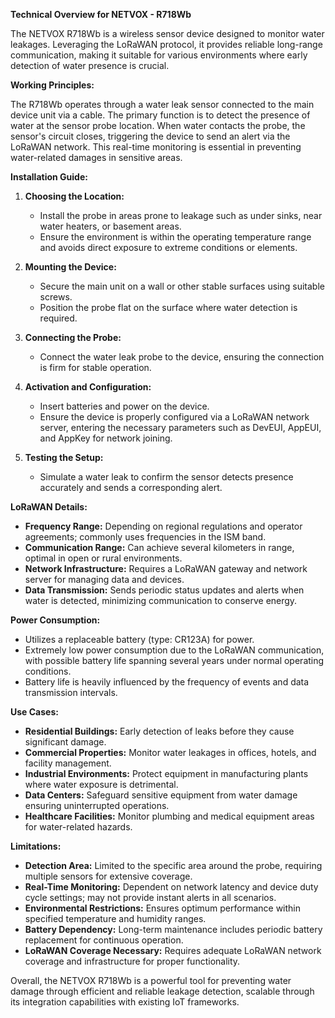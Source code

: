 **Technical Overview for NETVOX - R718Wb**

The NETVOX R718Wb is a wireless sensor device designed to monitor water leakages. Leveraging the LoRaWAN protocol, it provides reliable long-range communication, making it suitable for various environments where early detection of water presence is crucial.

**Working Principles:**

The R718Wb operates through a water leak sensor connected to the main device unit via a cable. The primary function is to detect the presence of water at the sensor probe location. When water contacts the probe, the sensor's circuit closes, triggering the device to send an alert via the LoRaWAN network. This real-time monitoring is essential in preventing water-related damages in sensitive areas.

**Installation Guide:**

1. **Choosing the Location:**
   - Install the probe in areas prone to leakage such as under sinks, near water heaters, or basement areas.
   - Ensure the environment is within the operating temperature range and avoids direct exposure to extreme conditions or elements.

2. **Mounting the Device:**
   - Secure the main unit on a wall or other stable surfaces using suitable screws.
   - Position the probe flat on the surface where water detection is required.

3. **Connecting the Probe:**
   - Connect the water leak probe to the device, ensuring the connection is firm for stable operation.

4. **Activation and Configuration:**
   - Insert batteries and power on the device.
   - Ensure the device is properly configured via a LoRaWAN network server, entering the necessary parameters such as DevEUI, AppEUI, and AppKey for network joining.

5. **Testing the Setup:**
   - Simulate a water leak to confirm the sensor detects presence accurately and sends a corresponding alert.

**LoRaWAN Details:**

- **Frequency Range:** Depending on regional regulations and operator agreements; commonly uses frequencies in the ISM band.
- **Communication Range:** Can achieve several kilometers in range, optimal in open or rural environments.
- **Network Infrastructure:** Requires a LoRaWAN gateway and network server for managing data and devices.
- **Data Transmission:** Sends periodic status updates and alerts when water is detected, minimizing communication to conserve energy.

**Power Consumption:**

- Utilizes a replaceable battery (type: CR123A) for power.
- Extremely low power consumption due to the LoRaWAN communication, with possible battery life spanning several years under normal operating conditions.
- Battery life is heavily influenced by the frequency of events and data transmission intervals.

**Use Cases:**

- **Residential Buildings:** Early detection of leaks before they cause significant damage.
- **Commercial Properties:** Monitor water leakages in offices, hotels, and facility management.
- **Industrial Environments:** Protect equipment in manufacturing plants where water exposure is detrimental.
- **Data Centers:** Safeguard sensitive equipment from water damage ensuring uninterrupted operations.
- **Healthcare Facilities:** Monitor plumbing and medical equipment areas for water-related hazards.

**Limitations:**

- **Detection Area:** Limited to the specific area around the probe, requiring multiple sensors for extensive coverage.
- **Real-Time Monitoring:** Dependent on network latency and device duty cycle settings; may not provide instant alerts in all scenarios.
- **Environmental Restrictions:** Ensures optimum performance within specified temperature and humidity ranges.
- **Battery Dependency:** Long-term maintenance includes periodic battery replacement for continuous operation.
- **LoRaWAN Coverage Necessary:** Requires adequate LoRaWAN network coverage and infrastructure for proper functionality.

Overall, the NETVOX R718Wb is a powerful tool for preventing water damage through efficient and reliable leakage detection, scalable through its integration capabilities with existing IoT frameworks.
